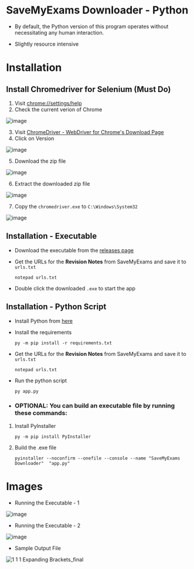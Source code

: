 # SaveMyExams Downloader - Python

- By default, the Python version of this program operates without necessitating any human interaction.

- Slightly resource intensive

# Installation

## Install Chromedriver for Selenium (Must Do)

1. Visit [chrome://settings/help](chrome://settings/help)
2. Check the current verion of Chrome

![image](https://user-images.githubusercontent.com/36286877/216762024-251ba52a-1f19-49e4-9315-7cb6bd90af9b.png)

3. Visit [ChromeDriver - WebDriver for Chrome's Download Page](https://chromedriver.chromium.org/downloads)
4. Click on Version

![image](https://user-images.githubusercontent.com/36286877/216762129-443d731b-3210-4f5f-aa89-9a1550652a49.png)

5. Download the zip file

![image](https://user-images.githubusercontent.com/36286877/216762186-454513c7-0151-48f5-ad97-bbbad3a9c34c.png)

6. Extract the downloaded zip file

![image](https://user-images.githubusercontent.com/36286877/216762234-e2516749-abe6-49fa-898c-0e3d43611929.png)

7. Copy the `chromedriver.exe` to `C:\Windows\System32`

![image](https://user-images.githubusercontent.com/36286877/216762290-b18b79ff-1526-4b63-bed6-c1db1192441b.png)

## Installation - Executable

- Download the executable from the [releases page](https://github.com/hirusha-adi/SaveMyExams-Download/releases)

- Get the URLs for the **Revision Notes** from SaveMyExams and save it to `urls.txt`

  ```
  notepad urls.txt
  ```

- Double click the downloaded `.exe` to start the app

## Installation - Python Script

- Install Python from [here](https://www.python.org/downloads/)

- Install the requirements

  ```
  py -m pip install -r requirements.txt
  ```

- Get the URLs for the **Revision Notes** from SaveMyExams and save it to `urls.txt`

  ```
  notepad urls.txt
  ```

- Run the python script

  ```
  py app.py
  ```

- ### OPTIONAL: You can build an executable file by running these commands:

1. Install PyInstaller

   ```
   py -m pip install PyInstaller
   ```

2. Build the .exe file

   ```
   pyinstaller --noconfirm --onefile --console --name "SaveMyExams Downloader"  "app.py"
   ```

# Images

- Running the Executable - 1

![image](https://user-images.githubusercontent.com/36286877/216762815-1c670154-5828-4b36-9007-cf34a9b59a14.png)

- Running the Executable - 2

![image](https://user-images.githubusercontent.com/36286877/216762833-ddc1d4d3-2fbe-4609-9807-57b62f2c9d8d.png)

- Sample Output File

![1 1 1 Expanding Brackets_final](https://user-images.githubusercontent.com/36286877/216818722-8aa0aa0e-2c34-4ca2-98c7-da156e19199f.png)
